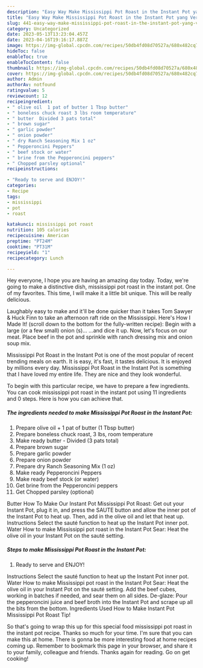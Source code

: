 ```yaml
---
description: "Easy Way Make Mississippi Pot Roast in the Instant Pot yang Very Delicious"
title: "Easy Way Make Mississippi Pot Roast in the Instant Pot yang Very Delicious"
slug: 441-easy-way-make-mississippi-pot-roast-in-the-instant-pot-yang-very-delicious
category: Uncategorized
date: 2023-05-13T13:23:04.457Z
date: 2023-04-16T19:16:17.887Z
image: https://img-global.cpcdn.com/recipes/50db4fd08d70527a/680x482cq70/mississippi-pot-roast-in-the-instant-pot-recipe-main-photo.jpg
hideToc: false
enableToc: true
enableTocContent: false
thumbnail: https://img-global.cpcdn.com/recipes/50db4fd08d70527a/680x482cq70/mississippi-pot-roast-in-the-instant-pot-recipe-main-photo.jpg
cover: https://img-global.cpcdn.com/recipes/50db4fd08d70527a/680x482cq70/mississippi-pot-roast-in-the-instant-pot-recipe-main-photo.jpg
author: Admin
authorAv: notfound
ratingvalue: 5
reviewcount: 12
recipeingredient:
- " olive oil  1 pat of butter 1 Tbsp butter"
- " boneless chuck roast 3 lbs room temperature"
- " butter  Divided 3 pats total"
- " brown sugar"
- " garlic powder"
- " onion powder"
- " dry Ranch Seasoning Mix 1 oz"
- " Pepperoncini Peppers"
- " beef stock or water"
- " brine from the Pepperoncini peppers"
- " Chopped parsley optional"
recipeinstructions:

- "Ready to serve and ENJOY!"
categories:
- Recipe
tags:
- mississippi
- pot
- roast

katakunci: mississippi pot roast 
nutrition: 105 calories
recipecuisine: American
preptime: "PT24M"
cooktime: "PT31M"
recipeyield: "1"
recipecategory: Lunch

---
```



Hey everyone, I hope you are having an amazing day today. Today, we're going to make a distinctive dish, mississippi pot roast in the instant pot. One of my favorites. This time, I will make it a little bit unique. This will be really delicious.

Laughably easy to make and it&#39;ll be done quicker than it takes Tom Sawyer &amp; Huck Finn to take an afternoon raft ride on the Mississippi. Here&#39;s How I Made It! (scroll down to the bottom for the fully-written recipe): Begin with a large (or a few small) onion (s)… …and dice it up. Now, let&#39;s focus on our meat. Place beef in the pot and sprinkle with ranch dressing mix and onion soup mix.

Mississippi Pot Roast in the Instant Pot is one of the most popular of recent trending meals on earth. It is easy, it's fast, it tastes delicious. It is enjoyed by millions every day. Mississippi Pot Roast in the Instant Pot is something that I have loved my entire life. They are nice and they look wonderful.


To begin with this particular recipe, we have to prepare a few ingredients. You can cook mississippi pot roast in the instant pot using 11 ingredients and 0 steps. Here is how you can achieve that.

<!--inarticleads1-->

##### The ingredients needed to make Mississippi Pot Roast in the Instant Pot:

1. Prepare  olive oil + 1 pat of butter (1 Tbsp butter)
1. Prepare  boneless chuck roast, 3 lbs, room temperature
1. Make ready  butter - Divided (3 pats total)
1. Prepare  brown sugar
1. Prepare  garlic powder
1. Prepare  onion powder
1. Prepare  dry Ranch Seasoning Mix (1 oz)
1. Make ready  Pepperoncini Peppers
1. Make ready  beef stock (or water)
1. Get  brine from the Pepperoncini peppers
1. Get  Chopped parsley (optional)


Butter How To Make Our Instant Pot Mississippi Pot Roast: Get out your Instant Pot, plug it in, and press the SAUTE button and allow the inner pot of the Instant Pot to heat up. Then, add in the olive oil and let that heat up. Instructions Select the sauté function to heat up the Instant Pot inner pot. Water How to make Mississippi pot roast in the Instant Pot Sear: Heat the olive oil in your Instant Pot on the sauté setting. 

<!--inarticleads2-->

##### Steps to make Mississippi Pot Roast in the Instant Pot:


1. Ready to serve and ENJOY!

Instructions Select the sauté function to heat up the Instant Pot inner pot. Water How to make Mississippi pot roast in the Instant Pot Sear: Heat the olive oil in your Instant Pot on the sauté setting. Add the beef cubes, working in batches if needed, and sear them on all sides. De-glaze: Pour the pepperoncini juice and beef broth into the Instant Pot and scrape up all the bits from the bottom. Ingredients Used How to Make Instant Pot Mississippi Pot Roast Tip! 

So that's going to wrap this up for this special food mississippi pot roast in the instant pot recipe. Thanks so much for your time. I'm sure that you can make this at home. There is gonna be more interesting food at home recipes coming up. Remember to bookmark this page in your browser, and share it to your family, colleague and friends. Thanks again for reading. Go on get cooking!
